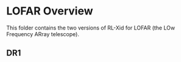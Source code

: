# LOFAR Overview

This folder contains the two versions of RL-Xid for LOFAR (the LOw Frequency ARray telescope).

DR1
---

